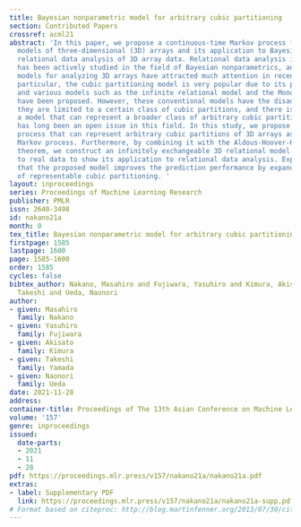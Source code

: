 ```yaml
---
title: Bayesian nonparametric model for arbitrary cubic partitioning
section: Contributed Papers
crossref: acml21
abstract: 'In this paper, we propose a continuous-time Markov process for cubic partitioning
  models of three-dimensional (3D) arrays and its application to Bayesian nonparametric
  relational data analysis of 3D array data. Relational data analysis is a topic that
  has been actively studied in the field of Bayesian nonparametrics, and in particular,
  models for analyzing 3D arrays have attracted much attention in recent years. In
  particular, the cubic partitioning model is very popular due to its practical usefulness,
  and various models such as the infinite relational model and the Mondrian process
  have been proposed. However, these conventional models have the disadvantage that
  they are limited to a certain class of cubic partitions, and there is a need for
  a model that can represent a broader class of arbitrary cubic partitions, which
  has long been an open issue in this field. In this study, we propose a stochastic
  process that can represent arbitrary cubic partitions of 3D arrays as a continuous-time
  Markov process. Furthermore, by combining it with the Aldous-Hoover-Kallenberg representation
  theorem, we construct an infinitely exchangeable 3D relational model and apply it
  to real data to show its application to relational data analysis. Experiments show
  that the proposed model improves the prediction performance by expanding the class
  of representable cubic partitioning. '
layout: inproceedings
series: Proceedings of Machine Learning Research
publisher: PMLR
issn: 2640-3498
id: nakano21a
month: 0
tex_title: Bayesian nonparametric model for arbitrary cubic partitioning
firstpage: 1585
lastpage: 1600
page: 1585-1600
order: 1585
cycles: false
bibtex_author: Nakano, Masahiro and Fujiwara, Yasuhiro and Kimura, Akisato and Yamada,
  Takeshi and Ueda, Naonori
author:
- given: Masahiro
  family: Nakano
- given: Yasuhiro
  family: Fujiwara
- given: Akisato
  family: Kimura
- given: Takeshi
  family: Yamada
- given: Naonori
  family: Ueda
date: 2021-11-28
address:
container-title: Proceedings of The 13th Asian Conference on Machine Learning
volume: '157'
genre: inproceedings
issued:
  date-parts:
  - 2021
  - 11
  - 28
pdf: https://proceedings.mlr.press/v157/nakano21a/nakano21a.pdf
extras:
- label: Supplementary PDF
  link: https://proceedings.mlr.press/v157/nakano21a/nakano21a-supp.pdf
# Format based on citeproc: http://blog.martinfenner.org/2013/07/30/citeproc-yaml-for-bibliographies/
---
```


